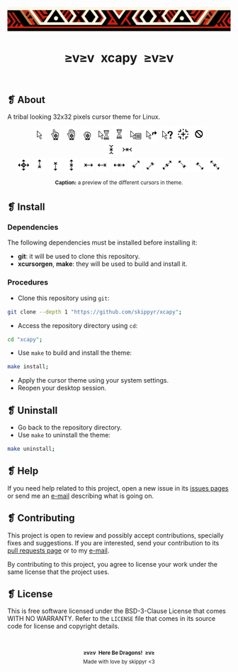 <p align="center">
  <img alt="" src="assets/ornament.webp" />
</p>
<h1 align="center">≥v≥v&ensp;xcapy&ensp;≥v≥v</h1>
<p align="center">
  <img alt="" src="https://img.shields.io/github/license/skippyr/xcapy?style=plastic&label=%E2%89%A5%20license&labelColor=%2324130e&color=%23b8150d" />
  &nbsp;
  <img alt="" src="https://img.shields.io/github/v/tag/skippyr/xcapy?style=plastic&label=%E2%89%A5%20tag&labelColor=%2324130e&color=%23b8150d" />
  &nbsp;
  <img alt="" src="https://img.shields.io/github/commit-activity/t/skippyr/xcapy?style=plastic&label=%E2%89%A5%20commits&labelColor=%2324130e&color=%23b8150d" />
  &nbsp;
  <img alt="" src="https://img.shields.io/github/stars/skippyr/xcapy?style=plastic&label=%E2%89%A5%20stars&labelColor=%2324130e&color=%23b8150d" />
</p>

## ❡ About

A tribal looking 32x32 pixels cursor theme for Linux.

<p align="center">
  <img alt="" src="src/left_ptr.png" />
  <img alt="" src="src/hand2.png" />
  <img alt="" src="src/openhand.png" />
  <img alt="" src="src/closedhand.png" />
  <img alt="" src="src/progress.png" />
  <img alt="" src="src/watch.png" />
  <img alt="" src="src/context-menu.png" />
  <img alt="" src="src/link.png" />
  <img alt="" src="src/help.png" />
  <img alt="" src="src/crosshair.png" />
  <img alt="" src="src/not-allowed.png" />
  <br />
  <img alt="" src="src/xterm.png" />
  <img alt="" src="src/vertical-text.png" />
  <br />
  <img alt="" src="src/all-scroll.png" />
  <img alt="" src="src/sb_up_arrow.png" />
  <img alt="" src="src/sb_down_arrow.png" />
  <img alt="" src="src/ns-resize.png" />
  <img alt="" src="src/sb_right_arrow.png" />
  <img alt="" src="src/sb_left_arrow.png" />
  <img alt="" src="src/ew-resize.png" />
  <img alt="" src="src/top_right_corner.png" />
  <img alt="" src="src/bottom_left_corner.png" />
  <img alt="" src="src/nesw-resize.png" />
  <img alt="" src="src/top_left_corner.png" />
  <img alt="" src="src/bottom_right_corner.png" />
  <img alt="" src="src/nwse-resize.png" />
  <p align="center"><sup><strong>Caption:</strong> a preview of the different cursors in theme.</p>
</p>

## ❡ Install

### Dependencies

The following dependencies must be installed before installing it:

- **git**: it will be used to clone this repository.
- **xcursorgen**, **make**: they will be used to build and install it.

### Procedures

- Clone this repository using `git`:

```sh
git clone --depth 1 "https://github.com/skippyr/xcapy";
```

- Access the repository directory using `cd`:

```sh
cd "xcapy";
```

- Use `make` to build and install the theme:

```sh
make install;
```

- Apply the cursor theme using your system settings.
- Reopen your desktop session.

## ❡ Uninstall

- Go back to the repository directory.
- Use `make` to uninstall the theme:

```sh
make uninstall;
```

## ❡ Help

If you need help related to this project, open a new issue in its [issues pages](https://github.com/skippyr/xcapy/issues) or send me an [e-mail](mailto:skippyr.developer@gmail.com) describing what is going on.

## ❡ Contributing

This project is open to review and possibly accept contributions, specially fixes and suggestions. If you are interested, send your contribution to its [pull requests page](https://github.com/skippyr/xcapy/pulls) or to my [e-mail](mailto:skippyr.developer@gmail.com).

By contributing to this project, you agree to license your work under the same license that the project uses.

## ❡ License

This is free software licensed under the BSD-3-Clause License that comes WITH NO WARRANTY. Refer to the `LICENSE` file that comes in its source code for license and copyright details.

&ensp;
<p align="center"><sup><strong>≥v≥v&ensp;Here Be Dragons!&ensp;≥v≥</strong><br />Made with love by skippyr <3</sup></p>
